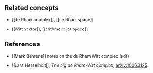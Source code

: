 

## Related concepts

* [[de Rham complex]], [[de Rham space]]

* [[Witt vector]], [[arithmetic jet space]]

## References

* [[Mark Behrens]] notes on the de Rham Witt complex ([pdf](http://www3.nd.edu/~mbehren1/TAGS/Davis_notes.pdf))

* [[Lars Hesselholt]], _The big de Rham-Witt complex_, [arXiv:1006.3125](http://arxiv.org/abs/1006.3125).